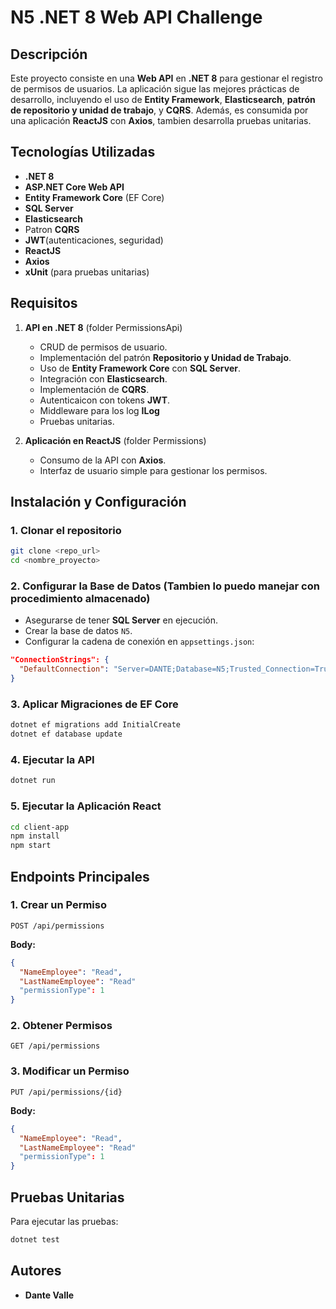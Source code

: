 # N5 .NET 8 Web API Challenge

## Descripción
Este proyecto consiste en una **Web API** en **.NET 8** para gestionar el registro de permisos de usuarios. La aplicación sigue las mejores prácticas de desarrollo, incluyendo el uso de **Entity Framework**, **Elasticsearch**, **patrón de repositorio y unidad de trabajo**, y **CQRS**. Además, es consumida por una aplicación **ReactJS** con **Axios**, tambien desarrolla pruebas unitarias.

## Tecnologías Utilizadas
- **.NET 8**
- **ASP.NET Core Web API**
- **Entity Framework Core** (EF Core)
- **SQL Server**
- **Elasticsearch**
- Patron **CQRS**
- **JWT**(autenticaciones, seguridad)
- **ReactJS**
- **Axios**
- **xUnit** (para pruebas unitarias)

## Requisitos
1. **API en .NET 8** (folder PermissionsApi)
   - CRUD de permisos de usuario.
   - Implementación del patrón **Repositorio y Unidad de Trabajo**.
   - Uso de **Entity Framework Core** con **SQL Server**.
   - Integración con **Elasticsearch**.
   - Implementación de **CQRS**.
   - Autenticaicon con tokens **JWT**.
   - Middleware para los log **ILog**
   - Pruebas unitarias.

2. **Aplicación en ReactJS** (folder Permissions)
   - Consumo de la API con **Axios**.
   - Interfaz de usuario simple para gestionar los permisos.

## Instalación y Configuración
### 1. Clonar el repositorio
```sh
git clone <repo_url>
cd <nombre_proyecto>
```

### 2. Configurar la Base de Datos (Tambien lo puedo manejar con procedimiento almacenado)
- Asegurarse de tener **SQL Server** en ejecución.
- Crear la base de datos `N5`.
- Configurar la cadena de conexión en `appsettings.json`:

```json
"ConnectionStrings": {
  "DefaultConnection": "Server=DANTE;Database=N5;Trusted_Connection=True;MultipleActiveResultSets=true;TrustServerCertificate=True"
}
```

### 3. Aplicar Migraciones de EF Core
```sh
dotnet ef migrations add InitialCreate
dotnet ef database update
```

### 4. Ejecutar la API
```sh
dotnet run
```

### 5. Ejecutar la Aplicación React
```sh
cd client-app
npm install
npm start
```

## Endpoints Principales
### **1. Crear un Permiso**
```http
POST /api/permissions
```
**Body:**
```json
{
  "NameEmployee": "Read",
  "LastNameEmployee": "Read"
  "permissionType": 1
}
```

### **2. Obtener Permisos**
```http
GET /api/permissions
```

### **3. Modificar un Permiso**
```http
PUT /api/permissions/{id}
```
**Body:**
```json
{
  "NameEmployee": "Read",
  "LastNameEmployee": "Read"
  "permissionType": 1
}
```


## Pruebas Unitarias
Para ejecutar las pruebas:
```sh
dotnet test
```

## Autores
- **Dante Valle**

